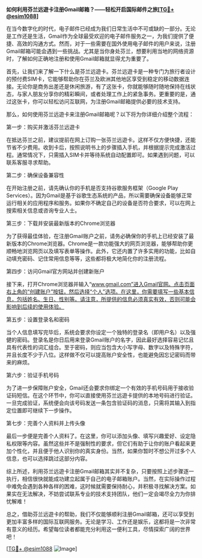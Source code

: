 **如何利用芬兰远遊卡注册Gmail邮箱？——轻松开启国际邮件之旅[[TG💪+ @esim1088](https://t.me/s/esim1088)]**

在当今数字化的时代，电子邮件已经成为我们日常生活中不可或缺的一部分。无论是工作还是生活，Gmail作为全球最受欢迎的电子邮件服务之一，为我们提供了便捷、高效的沟通方式。然而，对于一些需要在国外使用电子邮件的用户来说，注册Gmail邮箱可能会遇到一些挑战。尤其是当你身处芬兰，想要利用当地的网络资源时，了解如何正确地注册和使用Gmail邮箱就显得尤为重要了。

首先，让我们来了解一下什么是芬兰远遊卡。芬兰远遊卡是一种专门为旅行者设计的预付费SIM卡，它能够帮助你在芬兰及欧洲其他地区享受到稳定的移动数据连接。无论你是商务出差还是休闲旅游，有了这张卡，你就能够随时随地保持在线状态，与家人朋友分享你的精彩瞬间，或者处理工作上的紧急事务。更重要的是，通过这张卡，你可以轻松访问互联网，为注册Gmail邮箱提供必要的技术支持。

那么，如何使用芬兰远遊卡来注册Gmail邮箱呢？以下将为你详细介绍整个流程：

第一步：购买并激活芬兰远遊卡

在抵达芬兰之前，建议提前在网上订购一张芬兰远遊卡。这样不仅方便快捷，还能节省不少费用。收到卡后，按照说明书上的步骤插入手机，并根据提示完成激活过程。通常情况下，只需插入SIM卡并等待系统自动配置即可。如果遇到问题，可以联系客服寻求帮助。

第二步：确保设备兼容性

在开始注册之前，请先确认你的手机是否支持谷歌服务框架（Google Play Services）。因为Gmail是基于谷歌生态系统的产品，所以需要确保设备能够正常运行相关的应用程序和服务。如果你不确定自己的设备是否符合要求，可以在网上搜索相关信息或咨询专业人士。

第三步：下载并安装最新版本的Chrome浏览器

为了获得最佳体验，在注册Gmail账户之前，请务必确保你的手机上已经安装了最新版本的Chrome浏览器。Chrome是一款功能强大的网页浏览器，能够帮助你更顺畅地浏览网页以及填写表单等操作。此外，它还内置了许多实用的功能，比如自动填充密码、记住常用信息等等，这些都将极大地简化你的注册流程。

第四步：访问Gmail官方网站并创建新账户

接下来，打开Chrome浏览器并输入“www.gmail.com”进入Gmail官网。点击页面右上角的“创建账户”按钮，然后选择“个人”选项。在这里，你需要填写一些基本信息，包括姓名、生日、性别等。请注意，所提供的信息必须真实有效，否则可能会影响到后续的使用体验。

第五步：设置登录名和密码

当个人信息填写完毕后，系统会要求你设定一个独特的登录名（即用户名）以及强健的密码。登录名是你日后用来登录Gmail账户的名字，因此最好选择容易记忆且具有代表性的词汇组合。至于密码，则应当包含大小写字母、数字以及特殊字符，并且长度不少于八位。这样做不仅可以提高账户安全性，也能避免因忘记密码而带来的麻烦。

第六步：验证手机号码

为了进一步保障账户安全，Gmail还会要求你绑定一个有效的手机号码用于接收验证码短信。在这个环节中，你可以直接使用芬兰远遊卡提供的本地号码进行验证。一旦完成验证，系统便会向该号码发送一条包含验证码的消息，只需将其输入到指定位置即可继续下一步操作。

第七步：完善个人资料并上传头像

最后一步便是完善个人资料了。在这里，你可以添加头像、填写兴趣爱好、设定隐私权限等内容。虽然这些并不是强制性的要求，但它们有助于让你的账户看起来更加个性化，并且便于他人识别你的真实身份。当然，如果你暂时不想公开过多个人信息，也可以选择跳过这部分内容。

综上所述，利用芬兰远遊卡注册Gmail邮箱其实并不复杂，只要按照上述步骤逐一执行，相信很快就能成功建立起属于自己的电子邮箱账户。当然，在实际操作过程中难免会遇到各种各样的困难，这时候就需要保持耐心，并积极寻找解决方案。如果实在无法解决，不妨尝试联系专业的技术支持团队，他们一定会竭尽全力为你排忧解难！

总之，借助芬兰远遊卡的帮助，我们不仅能够顺利注册Gmail邮箱，还可以享受到更加丰富多样的国际互联网服务。无论是学习、工作还是娱乐，这都将是一次非常有意义的经历。希望每位读者都能充分利用这一便利工具，尽情探索广阔的世界吧！

[[TG💪+ @esim1088](https://t.me/s/esim1088) ![Image](https://i.postimg.cc/4NQfJmqS/Snipaste-2025-05-13-00-14-12.png)]